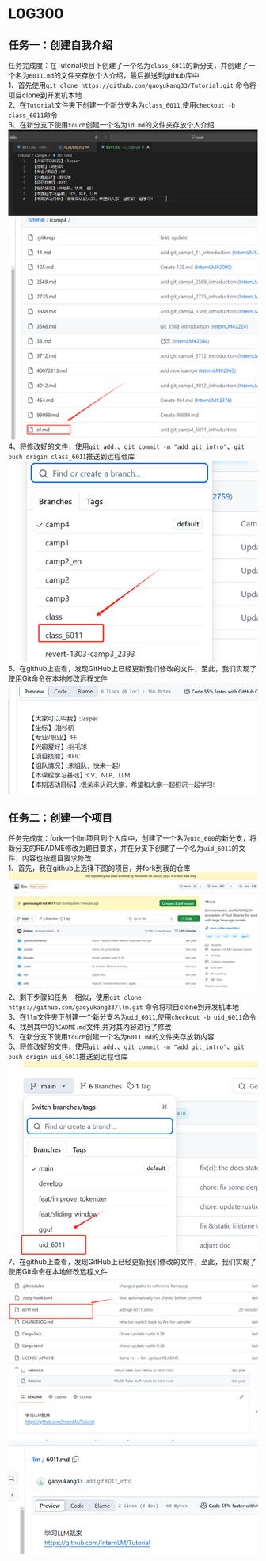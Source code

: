 # L0G300
## 任务一：创建自我介绍 ##      
任务完成度：在Tutorial项目下创建了一个名为`class_6011`的新分支，并创建了一个名为`6011.md`的文件夹存放个人介绍，最后推送到github库中     
1、首先使用`git clone https://github.com/gaoyukang33/Tutorial.git` 命令将项目clone到开发机本地          
2、在`Tutorial`文件夹下创建一个新分支名为`class_6011`,使用`checkout -b class_6011`命令       
3、在新分支下使用`touch`创建一个名为`id.md`的文件夹存放个人介绍        
![image](https://github.com/gaoyukang33/L0G300/blob/main/fig/fd4d663609532870564af4cf4f8ba0d.png)       
![image](https://github.com/gaoyukang33/L0G300/blob/main/fig/47ee46d4bb3c82ccb00d46134edb298.png)         
4、将修改好的文件，使用`git add.`、`git commit -m "add git_intro"`、`git push origin class_6011`推送到远程仓库       
![image](https://github.com/gaoyukang33/L0G300/blob/main/fig/d74fd23b7983025009bf6d35543a03c.png)       
5、在github上查看，发现GitHub上已经更新我们修改的文件，至此，我们实现了使用Git命令在本地修改远程文件       
![image](https://github.com/gaoyukang33/L0G300/blob/main/fig/ff5a0b0f1ab525c6c930e2c4b71d611.png)       
## 任务二：创建一个项目 ##               
任务完成度：fork一个llm项目到个人库中，创建了一个名为`uid_600`的新分支，将新分支的README修改为题目要求，并在分支下创建了一个名为`uid_6011`的文件，内容也按题目要求修改          
1、首先，我在github上选择下图的项目，并fork到我的仓库              
![image](https://github.com/gaoyukang33/L0G300/blob/main/fig/03523128c001c1b60fea5fe7cca94d7.png)       
2、剩下步骤如任务一相似，使用`git clone https://github.com/gaoyukang33/llm.git` 命令将项目clone到开发机本地          
3、在`llm`文件夹下创建一个新分支名为`uid_6011`,使用`checkout -b uid_6011`命令           
4、找到其中的`README.md`文件,并对其内容进行了修改             
5、在新分支下使用`touch`创建一个名为`6011.md`的文件夹存放新内容           
6、将修改好的文件，使用`git add.`、`git commit -m "add git_intro"`、`git push origin uid_6011`推送到远程仓库    
![image](https://github.com/gaoyukang33/L0G300/blob/main/fig/cb883b1f7868f2a6b083476bd66987b.png)          
7、在github上查看，发现GitHub上已经更新我们修改的文件，至此，我们实现了使用Git命令在本地修改远程文件     
![image](https://github.com/gaoyukang33/L0G300/blob/main/fig/5145b83d9ab1faafe39c298df1ab1c1.png)          
![image](https://github.com/gaoyukang33/L0G300/blob/main/fig/8ef078c3aa69f5d0e3c1d84f55f3895.png)         
![image](https://github.com/gaoyukang33/L0G300/blob/main/fig/9531972a8c2f817743e2ed6f4040bdf.png)         
